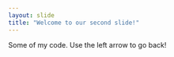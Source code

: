 ```yaml
---
layout: slide
title: "Welcome to our second slide!"
---
```

Some of my code.
Use the left arrow to go back!
